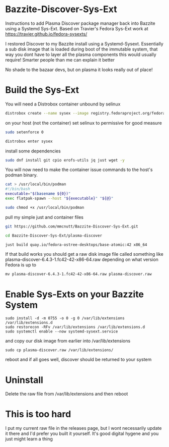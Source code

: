 # Bazzite-Discover-Sys-Ext
Instructions to add Plasma Discover package manager back into Bazzite using a Systemd Sys-Ext. Based on Travier's Fedora Sys-Ext work at https://travier.github.io/fedora-sysexts/ 

I restored Discover to my Bazzite install using a Systemd-Sysext. Essentially a sub disk image that is loaded during boot of the immutable system, that way you dont have to layer all the plasma components this would usually require! Smarter people than me can explain it better

No shade to the bazaar devs, but on plasma it looks really out of place!

# Build the Sys-Ext

You will need a Distrobox container unbound by selinux
```bash
distrobox create --name sysex --image registry.fedoraproject.org/fedora-toolbox:42 --additional-flags "--security-opt label=disable"
```

on your host (not the container) set selinux to permissive for good measure
```bash
sudo setenforce 0

distrobox enter sysex
```
install some dependencies
```bash
sudo dnf install git cpio erofs-utils jq just wget -y
```
You will now need to make the container issue commands to the host's podman binary.
```bash
cat > /usr/local/bin/podman
#!/bin/bash
executable="$(basename ${0})"
exec flatpak-spawn --host "${executable}" "${@}"

sudo chmod +x /usr/local/bin/podman
```

pull my simple just and container files
```bash
git https://github.com/mmcnutt/Bazzite-Discover-Sys-Ext.git

cd Bazzite-Discover-Sys-Ext/plasma-discover

just build quay.io/fedora-ostree-desktops/base-atomic:42 x86_64
```
If that build works you should get a raw disk image file called something like plasma-discover-6.4.3-1.fc42-42-x86-64.raw depending on what version Fedora is up to
```
mv plasma-discover-6.4.3-1.fc42-42-x86-64.raw plasma-discover.raw
```
# Enable Sys-Exts on your Bazzite System

```
sudo install -d -m 0755 -o 0 -g 0 /var/lib/extensions /var/lib/extensions.d
sudo restorecon -RFv /var/lib/extensions /var/lib/extensions.d
sudo systemctl enable --now systemd-sysext.service
```
and copy our disk image from earlier into /var/lib/extensions
```
sudo cp plasma-discover.raw /var/lib/extensions/
```
reboot and if all goes well, discover should be returned to your system

# Uninstall

Delete the raw file from /var/lib/extensions and then reboot

# This is too hard

I put my current raw file in the releases page, but I wont necessarily update it there and I'd prefer you built it yourself. It's good digital hygene and you just might learn a thing
